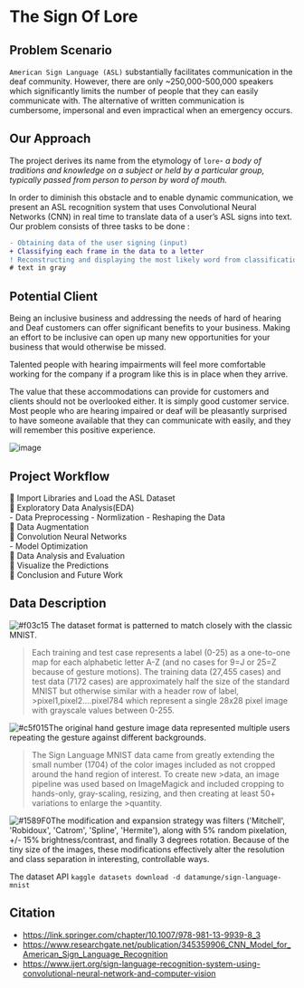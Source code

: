 # The Sign Of Lore

## Problem Scenario

`American Sign Language (ASL)` substantially facilitates communication in the deaf community. However, there are only ~250,000-500,000 speakers which significantly limits the number of people that they can easily communicate with. The alternative of written communication is cumbersome, impersonal and even impractical when an emergency occurs.

## Our Approach 

The project derives its name from the etymology of `lore`- *a body of traditions and knowledge on a subject or held by a particular group, typically passed from person to person by word of mouth.*

 In order to
diminish this obstacle and to enable dynamic communication, we present an ASL recognition system that uses Convolutional Neural Networks (CNN) in real time to translate data of a user’s ASL signs into text. Our problem consists of three tasks to be done :

```diff
- Obtaining data of the user signing (input)
+ Classifying each frame in the data to a letter
! Reconstructing and displaying the most likely word from classification scores (output)
# text in gray

```
## Potential Client
Being an inclusive business and addressing the needs of hard of hearing and Deaf customers can offer significant benefits to your business. Making an effort to be inclusive can open up many new opportunities for your business that would otherwise be missed. 

Talented people with hearing impairments will feel more comfortable working for the company if a program like this is in place when they arrive.

The value that these accommodations can provide for customers and clients should not be overlooked either. It is simply good customer service. Most people who are hearing impaired or deaf will be pleasantly surprised to have someone available that they can communicate with easily, and they will remember this positive experience.

![image](https://user-images.githubusercontent.com/73738414/142749963-9372be2a-c937-4bc7-8864-171898fc03ac.png)




## Project Workflow

:pushpin: Import Libraries and Load the ASL Dataset <br />
:pushpin: Exploratory Data Analysis(EDA) <br />
      - Data Preprocessing
      - Normlization
      - Reshaping the Data <br />
:pushpin: Data Augmentation  <br />
:pushpin: Convolution Neural Networks <br />
      - Model Optimization <br />
:pushpin: Data Analysis and Evaluation <br />
:pushpin: Visualize the Predictions <br />
:pushpin: Conclusion and Future Work <br />



## Data Description

![#f03c15](https://via.placeholder.com/15/f03c15/000000?text=+) The dataset format is patterned to match closely with the classic MNIST. 

>Each training and test case represents a label (0-25) as a one-to-one map for each alphabetic letter A-Z (and no cases for 9=J or 25=Z because of gesture motions). 
>The training data (27,455 cases) and test data (7172 cases) are approximately half the size of the standard MNIST but otherwise similar with a header row of label, >pixel1,pixel2….pixel784 which represent a single 28x28 pixel image with grayscale values between 0-255. 

![#c5f015](https://via.placeholder.com/15/c5f015/000000?text=+)The original hand gesture image data represented multiple users repeating the gesture against different backgrounds.

>The Sign Language MNIST data came from greatly extending the small number (1704) of the color images included as not cropped around the hand region of interest. To create new >data, an image pipeline was used based on ImageMagick and included cropping to hands-only, gray-scaling, resizing, and then creating at least 50+ variations to enlarge the >quantity. 

![#1589F0](https://via.placeholder.com/15/1589F0/000000?text=+)The modification and expansion strategy was filters ('Mitchell', 'Robidoux', 'Catrom', 'Spline', 'Hermite'), along with 5% random pixelation, +/- 15% brightness/contrast, and finally 3 degrees rotation. Because of the tiny size of the images, these modifications effectively alter the resolution and class separation in interesting, controllable ways.

The dataset API `kaggle datasets download -d datamunge/sign-language-mnist`

## Citation
- https://link.springer.com/chapter/10.1007/978-981-13-9939-8_3
- https://www.researchgate.net/publication/345359906_CNN_Model_for_American_Sign_Language_Recognition
- https://www.ijert.org/sign-language-recognition-system-using-convolutional-neural-network-and-computer-vision

